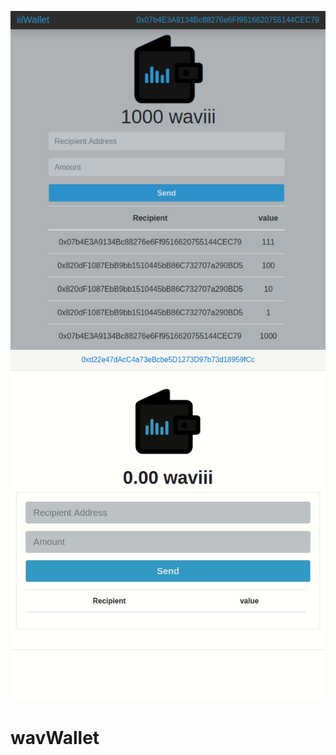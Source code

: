 <a href="https://iiiwallet.herokuapp.com/" target="_blank"><img align="right" src="src/iiiWalletv1.png"></a>

![wavWallet](src/wallet.gif) 
# wavWallet